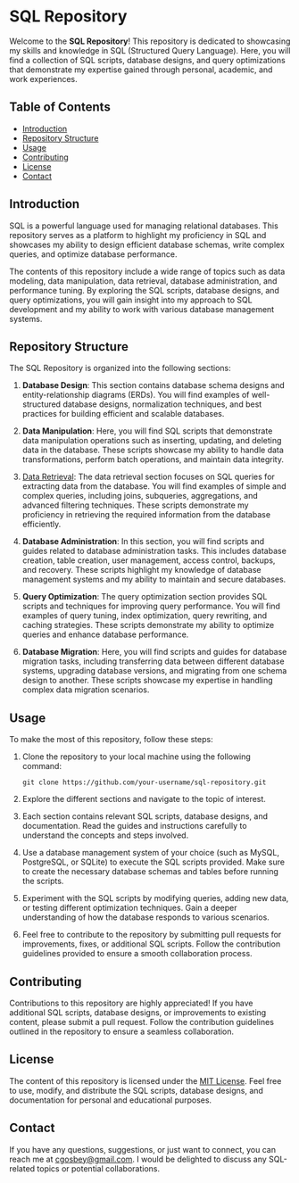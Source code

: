 # SQL Repository

Welcome to the **SQL Repository**! This repository is dedicated to showcasing my skills and knowledge in SQL (Structured Query Language). Here, you will find a collection of SQL scripts, database designs, and query optimizations that demonstrate my expertise gained through personal, academic, and work experiences.

## Table of Contents

- [Introduction](#introduction)
- [Repository Structure](#repository-structure)
- [Usage](#usage)
- [Contributing](#contributing)
- [License](#license)
- [Contact](#contact)

## Introduction

SQL is a powerful language used for managing relational databases. This repository serves as a platform to highlight my proficiency in SQL and showcases my ability to design efficient database schemas, write complex queries, and optimize database performance.

The contents of this repository include a wide range of topics such as data modeling, data manipulation, data retrieval, database administration, and performance tuning. By exploring the SQL scripts, database designs, and query optimizations, you will gain insight into my approach to SQL development and my ability to work with various database management systems.

## Repository Structure

The SQL Repository is organized into the following sections:

1. **Database Design**: This section contains database schema designs and entity-relationship diagrams (ERDs). You will find examples of well-structured database designs, normalization techniques, and best practices for building efficient and scalable databases.

2. **Data Manipulation**: Here, you will find SQL scripts that demonstrate data manipulation operations such as inserting, updating, and deleting data in the database. These scripts showcase my ability to handle data transformations, perform batch operations, and maintain data integrity.

3. [Data Retrieval](https://github.com/cosbey/SQL/tree/main/Data%20Retrieval): The data retrieval section focuses on SQL queries for extracting data from the database. You will find examples of simple and complex queries, including joins, subqueries, aggregations, and advanced filtering techniques. These scripts demonstrate my proficiency in retrieving the required information from the database efficiently.

4. **Database Administration**: In this section, you will find scripts and guides related to database administration tasks. This includes database creation, table creation, user management, access control, backups, and recovery. These scripts highlight my knowledge of database management systems and my ability to maintain and secure databases.

5. **Query Optimization**: The query optimization section provides SQL scripts and techniques for improving query performance. You will find examples of query tuning, index optimization, query rewriting, and caching strategies. These scripts demonstrate my ability to optimize queries and enhance database performance.

6. **Database Migration**: Here, you will find scripts and guides for database migration tasks, including transferring data between different database systems, upgrading database versions, and migrating from one schema design to another. These scripts showcase my expertise in handling complex data migration scenarios.

## Usage

To make the most of this repository, follow these steps:

1. Clone the repository to your local machine using the following command:

   ```shell
   git clone https://github.com/your-username/sql-repository.git
   ```

2. Explore the different sections and navigate to the topic of interest.

3. Each section contains relevant SQL scripts, database designs, and documentation. Read the guides and instructions carefully to understand the concepts and steps involved.

4. Use a database management system of your choice (such as MySQL, PostgreSQL, or SQLite) to execute the SQL scripts provided. Make sure to create the necessary database schemas and tables before running the scripts.

5. Experiment with the SQL scripts by modifying queries, adding new data, or testing different optimization techniques. Gain a deeper understanding of how the database responds to various scenarios.

6. Feel free to contribute to the repository by submitting pull requests for improvements, fixes, or additional SQL scripts. Follow the contribution guidelines provided to ensure a smooth collaboration process.

## Contributing

Contributions to this repository are highly appreciated! If you have additional SQL scripts, database designs, or improvements to existing content, please submit a pull request. Follow the contribution guidelines outlined in the repository to ensure a seamless collaboration.

## License

The content of this repository is licensed under the [MIT License](LICENSE). Feel free to use, modify, and distribute the SQL scripts, database designs, and documentation for personal and educational purposes.

## Contact

If you have any questions, suggestions, or just want to connect, you can reach me at [cgosbey@gmail.com](mailto:your-email@example.com). I would be delighted to discuss any SQL-related topics or potential collaborations.
